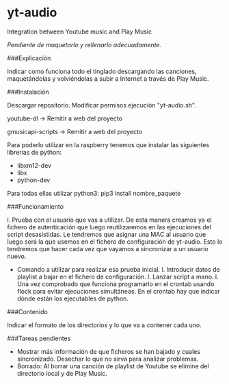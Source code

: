 # yt-audio
Integration between Youtube music and Play Music 

*Pendiente de maquetarlo y rellenarlo adecuadamente.*

###Explicación


Indicar como funciona todo el tinglado descargando las canciones, maquetándolas y volviéndolas a subir a Internet a través de Play Music.


###Instalación

Descargar repositorio. 
Modificar permisos ejecución "yt-audio.sh".

youtube-dl -> Remitir a web del proyecto

gmusicapi-scripts -> Remitir a web del proyecto

Para poderlo utilizar en la raspberry tenemos que instalar las siguientes librerías de python:
  * libxm12-dev
  * libx
  * python-dev
  
Para todas ellas utilizar python3: pip3 install nombre_paquete


###Funcionamiento

l. Prueba con el usuario que vas a utilizar. De esta manera creamos ya el fichero de autenticación que luego reutilizaremos en las ejecuciones del script desasistidas. Le tendremos que asignar una MAC al usuario que luego será la que usemos en el fichero de configuración de yt-audio. Esto lo tendremos que hacer cada vez que vayamos a sincronizar a un usuario nuevo. 
  * Comando a utilizar para realizar esa prueba inicial. 
l. Introducir datos de playlist a bajar en el fichero de configuración.
l. Lanzar script a mano.
l. Una vez comprobado que funciona programarlo en el crontab usando flock para evitar ejecuciones simultáneas. En el crontab hay que indicar dónde están los ejecutables de python.


###Contenido


Indicar el formato de los directorios y lo que va a contener cada uno.


###Tareas pendientes

* Mostrar más información de que ficheros se han bajado y cuales sincronizado. Desechar lo que no sirva para analizar problemas.
* Borrado: Al borrar una canción de playlist de Youtube se elimine del directorio local y de Play Music.
